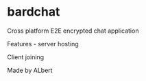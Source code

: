 # bardchat
Cross platform E2E encrypted chat application

Features - server hosting

Client joining

Made by ALbert
